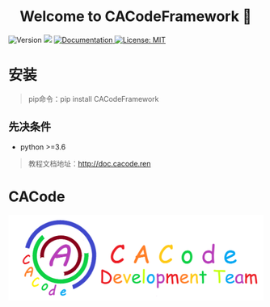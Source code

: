 <h1 align="center">Welcome to CACodeFramework 👋</h1>
<p>
  <img alt="Version" src="https://img.shields.io/badge/version-Test--1.0.0-blue" />
  <img src="https://img.shields.io/badge/python-%3E%3D%203.6-blue.svg" />
  <a href="https://github.com/Nirongxu/vue-xuAdmin/blob/master/README.md">
    <img alt="Documentation" src="https://img.shields.io/badge/documentation-yes-brightgreen.svg" target="_blank" />
  </a>
  <a href="https://github.com/Nirongxu/vue-xuAdmin/blob/master/LICENSE">
    <img alt="License: MIT" src="https://img.shields.io/badge/License-MIT-yellow.svg" target="_blank" />
  </a>
</p>

# 安装

> pip命令：pip install CACodeFramework

## 先决条件

- python >=3.6

> 教程文档地址：http://doc.cacode.ren

# CACode

!['CACode Development Team'](./imgs/icon_dev.png)
